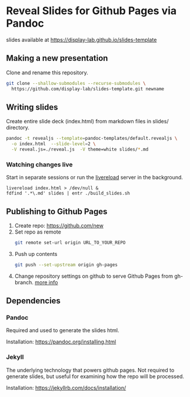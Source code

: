# Reveal Slides for Github Pages via Pandoc

slides available at https://display-lab.github.io/slides-template

## Making a new presentation
Clone and rename this repository.

```sh
git clone --shallow-submodules --recurse-submodules \
  https://github.com/display-lab/slides-template.git newname
```
## Writing slides

Create entire slide deck (index.html) from markdown files in slides/ directory.
```sh
pandoc -t revealjs --template=pandoc-templates/default.revealjs \
  -o index.html  --slide-level=2 \
  -V reveal.js=./reveal.js  -V theme=white slides/*.md
```

### Watching changes live

Start in separate sessions or run the [livereload](https://pypi.org/project/livereload/) server in the background.
```
livereload index.html > /dev/null &
fdfind '.*\.md' slides | entr ./build_slides.sh
```

## Publishing to Github Pages

1. Create repo: https://github.com/new
1. Set repo as remote
    ```sh
    git remote set-url origin URL_TO_YOUR_REPO
    ```
1. Push up contents
    ```sh
    git push --set-upstream origin gh-pages
    ```
1. Change repository settings on github to serve Github Pages from gh-branch.
[more info](https://help.github.com/articles/configuring-a-publishing-source-for-github-pages/)


## Dependencies

### Pandoc
Required and used to generate the slides html.

Installation: https://pandoc.org/installing.html


### Jekyll
The underlying technology that powers github pages.
Not required to generate slides,
but useful for examining how the repo will be processed.

Installation: https://jekyllrb.com/docs/installation/



